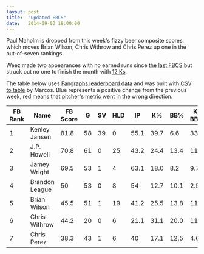 ```yaml
---
layout: post
title:  "Updated FBCS"
date:   2014-09-03 18:00:00
---
```


Paul Maholm is dropped from this week's fizzy beer composite scores, which moves Brian Wilson, Chris Withrow and Chris Perez up one in the out-of-seven rankings.

Weez made two appearances with no earned runs since [the last FBCS](http://isbrianwilsonraging.com/2014/08/27/fbcs-update.html) but struck out no one to finish the month with [12 Ks](http://isbrianwilsonraging.com/2014/09/01/aug-strikeouts.html).

The table below uses [Fangraphs leaderboard data](http://www.fangraphs.com/leaders.aspx?pos=all&stats=rel&lg=all&qual=0&type=c,7,11,114,13,120,121,217,6,45,42,59&season=2014&month=0&season1=2014&ind=0&team=22&rost=0&age=0&filter=&players=0) and was built with [CSV to table](http://csv.codingnews.info/) by Marcos. <span class="increase">Blue</span> represents a positive change from the previous week, <span class="decrease">red</span> means that pitcher's metric went in the wrong direction.


<table>
  <thead>
    <tr>
      <th>FB Rank</th><th>Name</th><th>FB Score</th><th>G</th><th>SV</th><th>HLD</th><th>IP</th><th>K%</th><th>BB%</th><th>K-BB%</th><th>ERA</th><th>FIP</th><th>WHIP</th><th>WAR</th>
    </tr>
  </thead>
    <tbody>
    <tr>
      <td data-title="FB Rank">1</td><td data-title="Name">Kenley Jansen</td><td data-title="FB Score" class="increase">81.8</td><td data-title="G" class="increase">58</td><td data-title="SV" class="increase">39</td><td data-title="HLD">0</td><td data-title="IP" class="increase">55.1</td><td data-title="K%" class="increase">39.7</td><td data-title="BB%" class="increase">6.6</td><td data-title="K-BB%" class="increase">33.0</td><td data-title="ERA" class="increase">2.77</td><td data-title="FIP" class="increase">1.63</td><td data-title="WHIP" class="increase">1.12</td><td data-title="WAR" class="increase">2</td>
    </tr>
    <tr>
      <td data-title="FB Rank">2</td><td data-title="Name">J.P. Howell</td><td data-title="FB Score" class="decrease">70.8</td><td data-title="G" class="increase">61</td><td data-title="SV">0</td><td data-title="HLD">25</td><td data-title="IP" class="increase">43.2</td><td data-title="K%" class="decrease">24.4</td><td data-title="BB%" class="increase">13.4</td><td data-title="K-BB%" class="decrease">11.1</td><td data-title="ERA" class="increase">1.24</td><td data-title="FIP" class="decrease">2.85</td><td data-title="WHIP" class="decrease">1.03</td><td data-title="WAR">0.6</td>
    </tr>
    <tr>
      <td data-title="FB Rank">3</td><td data-title="Name">Jamey Wright</td><td data-title="FB Score" class="increase">69.5</td><td data-title="G" class="increase">53</td><td data-title="SV">1</td><td data-title="HLD">4</td><td data-title="IP" class="increase">63.1</td><td data-title="K%" class="increase">18.0</td><td data-title="BB%">8.2</td><td data-title="K-BB%" class="increase">9.7</td><td data-title="ERA" class="increase">3.84</td><td data-title="FIP" class="increase">3.41</td><td data-title="WHIP" class="decrease">1.26</td><td data-title="WAR" class="increase">0.2</td>
    </tr>
    <tr>
      <td data-title="FB Rank">4</td><td data-title="Name">Brandon League</td><td data-title="FB Score" class="decrease">50</td><td data-title="G" class="increase">53</td><td data-title="SV">0</td><td data-title="HLD">8</td><td data-title="IP" class="increase">54</td><td data-title="K%" class="increase">12.7</td><td data-title="BB%">10.1</td><td data-title="K-BB%" class="increase">2.5</td><td data-title="ERA" class="decrease">2.67</td><td data-title="FIP" class="increase">3.46</td><td data-title="WHIP">1.48</td><td data-title="WAR">0.1</td>
    </tr>
    <tr>
      <td data-title="FB Rank" class="increase">5</td><td data-title="Name">Brian Wilson</td><td data-title="FB Score" class="increase">45.5</td><td data-title="G" class="increase">51</td><td data-title="SV">1</td><td data-title="HLD">19</td><td data-title="IP" class="increase">41.2</td><td data-title="K%" class="decrease">25.5</td><td data-title="BB%" class="increase">13.8</td><td data-title="K-BB%" class="decrease">11.7</td><td data-title="ERA" class="increase">4.97</td><td data-title="FIP" class="increase">4.14</td><td data-title="WHIP" class="increase">1.7</td><td data-title="WAR">-0.2</td>
    </tr>
    <tr>
      <td data-title="FB Rank" class="increase">6</td><td data-title="Name">Chris Withrow</td><td data-title="FB Score" class="increase">44.2</td><td data-title="G">20</td><td data-title="SV">0</td><td data-title="HLD">6</td><td data-title="IP">21.1</td><td data-title="K%">31.1</td><td data-title="BB%">20.0</td><td data-title="K-BB%">11.1</td><td data-title="ERA">2.95</td><td data-title="FIP">3.79</td><td data-title="WHIP">1.31</td><td data-title="WAR">-0.1</td>
    </tr>
    <tr>
      <td data-title="FB Rank" class="increase">7</td><td data-title="Name">Chris Perez</td><td data-title="FB Score" class="decrease">38.3</td><td data-title="G" class="increase">43</td><td data-title="SV">1</td><td data-title="HLD">6</td><td data-title="IP" class="increase">40</td><td data-title="K%" class="decrease">17.1</td><td data-title="BB%" class="decrease">12.5</td><td data-title="K-BB%" class="decrease">4.6</td><td data-title="ERA" class="increase">4.95</td><td data-title="FIP" class="decrease">5.6</td><td data-title="WHIP">1.45</td><td data-title="WAR">-0.9</td>
    </tr>
  </tbody>
</table>
